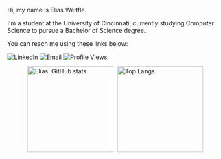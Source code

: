 Hi, my name is Elias Weitfle.

I'm a student at the University of Cincinnati, currently studying Computer Science to pursue a Bachelor of Science degree.

You can reach me using these links below:

[![LinkedIn](https://img.shields.io/badge/-LinkedIn-blue?style=flat&logo=Linkedin&logoColor=white)](https://www.linkedin.com/in/elias-weitfle/)
[![Email](https://img.shields.io/badge/-Email-%230077B3?style=flat&logo=gmail&logoColor=white)](mailto:weitflej@mail.uc.edu)
![Profile Views](https://komarev.com/ghpvc/?username=witflee&color=FFA500)

<div style="display: flex; justify-content: center; gap: 10px;">
  <img src="https://github-readme-stats.vercel.app/api?username=witflee&show_icons=true&theme=radical&hide_rank=true" alt="Elias' GitHub stats" style="height: 200px;" />
  <img src="https://github-readme-stats.vercel.app/api/top-langs/?username=witflee&layout=compact&theme=radical" alt="Top Langs" style="height: 200px;" />
</div>

